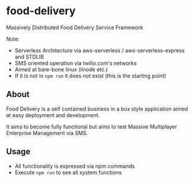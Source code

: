 # food-delivery
Massively Distributed Food Delivery Service Framework

Note: 

- Serverless Architecture via aws-serverless / aws-serverless-express and STDLIB
- SMS oriented operation via twilio.com's networks
- Aimed at bare-bone linux (linode etc.)
- If it is not in ```npm run``` it does not exist (this is the starting point)

## About

Food Delivery is a self contained business in a box style application aimed
at easy deployment and development.

It aims to become fully functional but aims to test Massive Multiplayer Enterprise Management via SMS.

## Usage

- All functionality is expressed via npm commands
- Execute ```npm run``` to see all system functions
